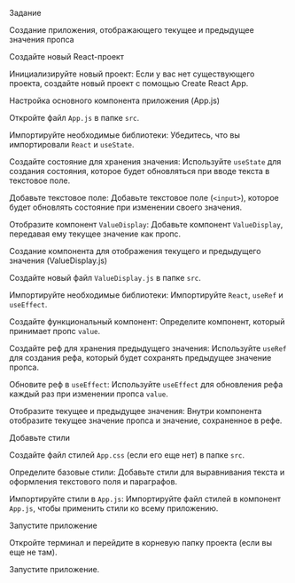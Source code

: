 Задание


Создание приложения, отображающего текущее и предыдущее значения пропса


Создайте новый React-проект


Инициализируйте новый проект: Если у вас нет существующего проекта, создайте новый проект с помощью Create React App.


Настройка основного компонента приложения (App.js)


Откройте файл `App.js` в папке `src`.


Импортируйте необходимые библиотеки: Убедитесь, что вы импортировали `React` и `useState`.


Создайте состояние для хранения значения: Используйте `useState` для создания состояния, которое будет обновляться при вводе текста в текстовое поле.


Добавьте текстовое поле: Добавьте текстовое поле (`<input>`), которое будет обновлять состояние при изменении своего значения.


Отобразите компонент `ValueDisplay`: Добавьте компонент `ValueDisplay`, передавая ему текущее значение как пропс.


Создание компонента для отображения текущего и предыдущего значения (ValueDisplay.js)


Создайте новый файл `ValueDisplay.js` в папке `src`.


Импортируйте необходимые библиотеки: Импортируйте `React`, `useRef` и `useEffect`.


Создайте функциональный компонент: Определите компонент, который принимает пропс `value`.


Создайте реф для хранения предыдущего значения: Используйте `useRef` для создания рефа, который будет сохранять предыдущее значение пропса.


Обновите реф в `useEffect`: Используйте `useEffect` для обновления рефа каждый раз при изменении пропса `value`.


Отобразите текущее и предыдущее значения: Внутри компонента отобразите текущее значение пропса и значение, сохраненное в рефе.


Добавьте стили


Создайте файл стилей `App.css` (если его еще нет) в папке `src`.


Определите базовые стили: Добавьте стили для выравнивания текста и оформления текстового поля и параграфов.


Импортируйте стили в `App.js`: Импортируйте файл стилей в компонент `App.js`, чтобы применить стили ко всему приложению.


Запустите приложение


Откройте терминал и перейдите в корневую папку проекта (если вы еще не там).


Запустите приложение.